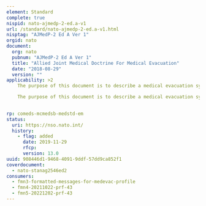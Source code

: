 ```yaml
---
element: Standard
complete: true
nispid: nato-ajmedp-2-ed.a-v1
url: /standard/nato-ajmedp-2-ed.a-v1.html
nisptag: "AJMedP-2 Ed A Ver 1"
orgid: nato
document:
  org: nato
  pubnum: "AJMedP-2 Ed A Ver 1"
  title: "Allied Joint Medical Doctrine For Medical Evacuation"
  date: "2018-08-29"
  version: ""
applicability: >2
    The purpose of this document is to describe a medical evacuation system to enable nations to maintain their national evacuation procedures as far as possible and to plan for reliable, costeffective Medical Evacuation (MEDEVAC) by facilitating bi- or multilateral agreements and promoting common planning, programming and training. These principles must all comply with International Humanitarian law (comprising the relevant Geneva conventions and principles and The Hague convention).

    The purpose of this document is to describe a medical evacuation system to enable nations to maintain their national evacuation procedures as far as possible and to plan for reliable, costeffective Medical Evacuation (MEDEVAC) by facilitating bi- or multilateral agreements and promoting common planning, programming and training. These principles must all comply with International Humanitarian law (comprising the relevant Geneva conventions and principles and The Hague convention).

  
rp: comeds-mcmedsb-medstd-em
status:
  uri: https://nso.nato.int/
  history: 
    - flag: added
      date: 2019-11-29
      rfcp: 
      version: 13.0
uuid: 908446d1-9468-4091-9ddf-57dd9ca852f1
coverdocument:
  - nato-stanag2546ed2
consumers:
  - fmn3-formatted-messages-for-medevac-profile
  - fmn4-20211022-prf-43
  - fmn5-20221202-prf-43
---
```

